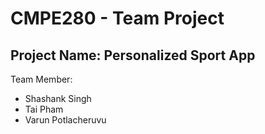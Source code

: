 # CMPE280 - Team Project

## Project Name: **Personalized Sport App**

Team Member: 

- Shashank Singh
- Tai Pham
- Varun Potlacheruvu